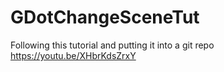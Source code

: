 # GDotChangeSceneTut


Following this tutorial and putting it into a git repo
https://youtu.be/XHbrKdsZrxY
